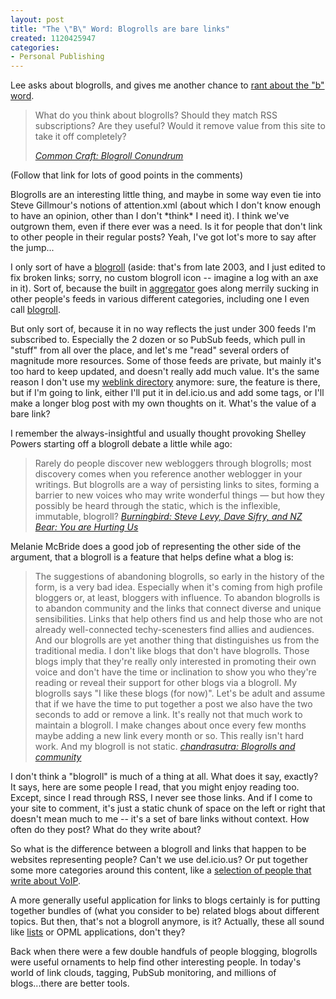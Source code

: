 ```yaml
--- 
layout: post
title: "The \"B\" Word: Blogrolls are bare links"
created: 1120425947
categories: 
- Personal Publishing
---
```

<p>Lee asks about blogrolls, and gives me another chance to <a href="http://www.bmannconsulting.com/node/1473">rant about the "b" word</a>.</p>

<blockquote>
What do you think about blogrolls?  Should they match RSS subscriptions? Are they useful? Would it remove value from this site to take it off completely?   </p>
<cite><a href="http://www.commoncraft.com/archives/001119.html">Common Craft: Blogroll Conundrum</a></cite> 
</blockquote>

<p>(Follow that link for lots of good points in the comments)</p>

<p>Blogrolls are an interesting little thing, and maybe in some way even tie into Steve Gillmour's notions of attention.xml (about which I don't know enough to have an opinion, other than I don't *think* I need it). I think we've outgrown them, even if there ever was a need. Is it for people that don't link to other people in their regular posts? Yeah, I've got lot's more to say after the jump...</p>
<!--break-->
<p>I only sort of have a <a href="http://www.bmannconsulting.com/node/360">blogroll</a> (aside: that's from late 2003, and I just edited to fix broken links; sorry, no custom blogroll icon -- imagine a log with an axe in it). Sort of, because the built in <a href="http://www.bmannconsulting.com/aggregator">aggregator</a> goes along merrily sucking in other people's feeds in various different categories, including one I even call <a href="http://www.bmannconsulting.com/aggregator/categories/37">blogroll</a>.</p>

<p>But only sort of, because it in no way reflects the just under 300 feeds I'm subscribed to. Especially the 2 dozen or so PubSub feeds, which pull in "stuff" from all over the place, and let's me "read" several orders of magnitude more resources. Some of those feeds are private, but mainly it's too hard to keep updated, and doesn't really add much value. It's the same reason I don't use my <a href="http://www.bmannconsulting.com/weblink">weblink directory</a> anymore: sure, the feature is there, but if I'm going to link, either I'll put it in del.icio.us and add some tags, or I'll make a longer blog post with my own thoughts on it. What's the value of a bare link?</p>

<p>I remember the always-insightful and usually thought provoking Shelley Powers starting off a blogroll debate a little while ago:</p>

<blockquote>
Rarely do people discover new webloggers through blogrolls; most discovery comes when you reference another weblogger in your writings. But blogrolls are a way of persisting links to sites, forming a barrier to new voices who may write wonderful things &mdash; but how they possibly be heard through the static, which is the inflexible, immutable, blogroll?
<cite><a href="http://weblog.burningbird.net/archives/2005/03/15/steve-levy-dave-sifrey-and-nz-bear-you-are-hurting-us/">Burningbird: Steve Levy, Dave Sifry, and NZ Bear: You are Hurting Us</a></cite>
</blockquote>

<p>Melanie McBride does a good job of representing the other side of the argument, that a blogroll is a feature that helps define what a blog is:</p>

<blockquote>
The suggestions of abandoning blogrolls, so early in the history of the form, is a very bad idea. Especially when it's coming from high profile bloggers or, at least, bloggers with influence. To abandon blogrolls is to abandon community and the links that connect diverse and unique sensibilities. Links that help others find us and help those who are not already well-connected techy-scenesters find allies and audiences. And our blogrolls are yet another thing that distinguishes us from the traditional media. I don't like blogs that don't have blogrolls. Those blogs imply that they're really only interested in promoting their own voice and don't have the time or inclination to show you who they're reading or reveal their support for other blogs via a blogroll. My blogrolls says "I like these blogs (for now)". Let's be adult and assume that if we have the time to put together a post we also have the two seconds to add or remove a link. It's really not that much work to maintain a blogroll. I make changes about once every few months maybe adding a new link every month or so. This really isn't hard work. And my blogroll is not static.
<cite><a href="http://chandrasutra.typepad.com/chandra/2005/05/blogrolls_and_c.html">chandrasutra: Blogrolls and community</a></cite>
</blockquote>

<p>I don't think a "blogroll" is much of a thing at all. What does it say, exactly? It says, here are some people I read, that you might enjoy reading too. Except, since I read through RSS, I never see those links. And if I come to your site to comment, it's just a static chunk of space on the left or right that doesn't mean much to me -- it's a set of bare links without context. How often do they post? What do they write about?</p>

<p>So what is the difference between a blogroll and links that happen to be websites representing people? Can't we use del.icio.us? Or put together some more categories around this content, like a <a href="http://www.bmannconsulting.com/aggregator/categories/36">selection of people that write about VoIP</a>.</p>

<p>A more generally useful application for links to blogs certainly is for putting together bundles of (what you consider to be) related blogs about different topics. But then, that's not a blogroll anymore, is it? Actually, these all sound like <a href="http://www.simplelistextensions.org">lists</a> or OPML applications, don't they?</p>

<p>Back when there were a few double handfuls of people blogging, blogrolls were useful ornaments to help find other interesting people. In today's world of link clouds, tagging, PubSub monitoring, and millions of blogs...there are better tools.</p>
